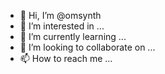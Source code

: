 - 👋 Hi, I’m @omsynth
- 👀 I’m interested in ...
- 🌱 I’m currently learning ...
- 💞️ I’m looking to collaborate on ...
- 📫 How to reach me ...

<!---
omsynth/omsynth is a ✨ special ✨ repository because its `README.md` (this file) appears on your GitHub profile.
You can click the Preview link to take a look at your changes.
--->
